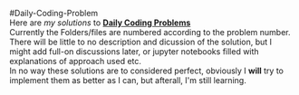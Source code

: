 #Daily-Coding-Problem  
Here are _my solutions_ to [__Daily Coding Problems__](https://www.dailycodingproblem.com/)  
Currently the Folders/files are numbered according to the problem number.  
There will be little to no description and dicussion of the solution, but I might add full-on discussions
later, or jupyter notebooks filled with explanations of approach used etc.  
In no way these solutions are to considered perfect, obviously I __will__ try to implement them as better
as I can, but afterall, I'm still learning.
